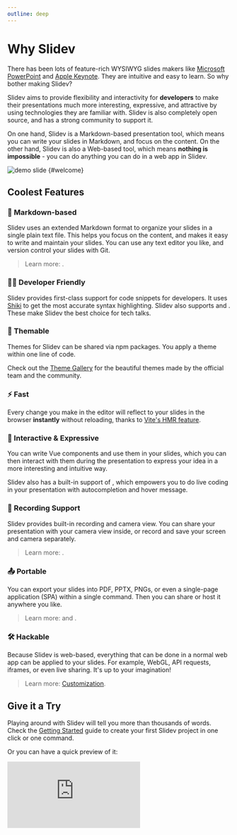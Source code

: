 ```yaml
---
outline: deep
---
```


# Why Slidev

There has been lots of feature-rich WYSIWYG slides makers like [Microsoft PowerPoint](https://www.microsoft.com/en-us/microsoft-365/powerpoint) and [Apple Keynote](https://www.apple.com/keynote/). They are intuitive and easy to learn. So why bother making Slidev?

Slidev aims to provide flexibility and interactivity for **developers** to make their presentations much more interesting, expressive, and attractive by using technologies they are familiar with. Slidev is also completely open source, and has a strong community to support it.

On one hand, Slidev is a Markdown-based presentation tool, which means you can write your slides in Markdown, and focus on the content. On the other hand, Slidev is also a Web-based tool, which means **nothing is impossible** - you can do anything you can do in a web app in Slidev.

![demo slide](/screenshots/cover.png) {#welcome}

## Coolest Features

### 📝 Markdown-based

Slidev uses an extended Markdown format to organize your slides in a single plain text file. This helps you focus on the content, and makes it easy to write and maintain your slides. You can use any text editor you like, and version control your slides with Git.

> Learn more: <LinkInline link="guide/syntax"/>.

### 🧑‍💻 Developer Friendly

Slidev provides first-class support for code snippets for developers. It uses [Shiki](https://github.com/shikijs/shiki) to get the most accurate syntax highlighting. Slidev also supports <LinkInline link="feature/shiki-magic-move"/> and <LinkInline link="feature/twoslash"/>. These make Slidev the best choice for tech talks.

### 🎨 Themable

Themes for Slidev can be shared via npm packages. You apply a theme within one line of code.

Check out the [Theme Gallery](../resources/theme-gallery) for the beautiful themes made by the official team and the community.

### ⚡ Fast

Every change you make in the editor will reflect to your slides in the browser **instantly** without reloading, thanks to [Vite's HMR feature](https://vitejs.dev/guide/features.html#hot-module-replacement).

### 🤹 Interactive & Expressive

You can write Vue components and use them in your slides, which you can then interact with them during the presentation to express your idea in a more interesting and intuitive way.

Slidev also has a built-in support of <LinkInline link="feature/monaco-editor"/>, which empowers you to do live coding in your presentation with autocompletion and hover message.

### 🎥 Recording Support

Slidev provides built-in recording and camera view. You can share your presentation with your camera view inside, or record and save your screen and camera separately.

> Learn more: <LinkInline link="feature/recording"/>.

### 📤 Portable

You can export your slides into PDF, PPTX, PNGs, or even a single-page application (SPA) within a single command. Then you can share or host it anywhere you like.

> Learn more: <LinkInline link="guide/exporting"/> and <LinkInline link="guide/hosting"/>.

### 🛠 Hackable

Because Slidev is web-based, everything that can be done in a normal web app can be applied to your slides. For example, WebGL, API requests, iframes, or even live sharing. It's up to your imagination!

> Learn more: [Customization](../custom/).

## Give it a Try

Playing around with Slidev will tell you more than thousands of words. Check the [Getting Started](./) guide to create your first Slidev project in one click or one command.

Or you can have a quick preview of it:

<iframe class="aspect-16/9 rounded-xl w-full shadow-md border-none" src="https://www.youtube.com/embed/eW7v-2ZKZOU" title="YouTube video player" frameborder="0" allow="accelerometer; autoplay; clipboard-write; encrypted-media; gyroscope; picture-in-picture" allowfullscreen></iframe>
